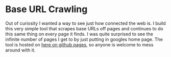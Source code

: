 # Base URL Crawling
Out of curiosity I wanted a way to see just how connected the web is. 
I build this very simple tool that scrapes base URLs off pages and continues to do this same thing on every page it finds. 
I was quite surprised to see the infinite number of pages I get to by just putting in googles home page. 
The tool is hosted on [here on github pages](http://baseurlscrape.tk/), so anyone is welcome to mess around with it.
